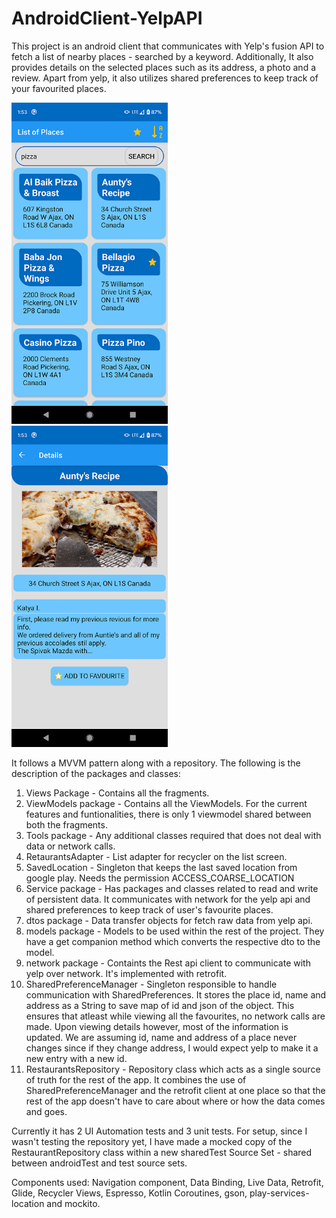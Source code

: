 # AndroidClient-YelpAPI

This project is an android client that communicates with Yelp's fusion API to fetch a list of nearby places - searched by a keyword. Additionally, It also provides details on the selected places such as its address, a photo and a review. Apart from yelp, it also utilizes shared preferences to keep track of your favourited places.

<img src="/Assets/Images/list_screen.png" alt="List Screen" width="250px">&nbsp;&nbsp;&nbsp;&nbsp;<img src="/Assets/Images/details_screen.png" alt="Details Screen" width="250px">

It follows a MVVM pattern along with a repository. The following is the description of the packages and classes:
1. Views Package - Contains all the fragments.
2. ViewModels package - Contains all the ViewModels. For the current features and funtionalities, there is only 1 viewmodel shared between both the fragments.
3. Tools package - Any additional classes required that does not deal with data or network calls.
  1. RetaurantsAdapter - List adapter for recycler on the list screen.
  2. SavedLocation - Singleton that keeps the last saved location from google play. Needs the permission ACCESS_COARSE_LOCATION
4. Service package - Has packages and classes related to read and write of persistent data. It communicates with network for the yelp api and shared preferences to keep track of user's favourite places.
  1. dtos package - Data transfer objects for fetch raw data from yelp api.
  2. models package - Models to be used within the rest of the project. They have a get companion method which converts the respective dto to the model.
  3. network package - Containts the Rest api client to communicate with yelp over network. It's implemented with retrofit.
  4. SharedPreferenceManager - Singleton responsible to handle communication with SharedPreferences. It stores the place id, name and address as a String to save map of id and json of the object. This ensures that atleast while viewing all the favourites, no network calls are made. Upon viewing details however, most of the information is updated. We are assuming id, name and address of a place never changes since if they change address, I would expect yelp to make it a new entry with a new id.
  5. RestaurantsRepository - Repository class which acts as a single source of truth for the rest of the app. It combines the use of SharedPreferenceManager and the retrofit client at one place so that the rest of the app doesn't have to care about where or how the data comes and goes.
  
Currently it has 2 UI Automation tests and 3 unit tests. For setup, since I wasn't testing the repository yet, I have made a mocked copy of the RestaurantRepository class within a new sharedTest Source Set - shared between androidTest and test source sets.

Components used: Navigation component, Data Binding, Live Data, Retrofit, Glide, Recycler Views, Espresso, Kotlin Coroutines, gson, play-services-location and mockito.
